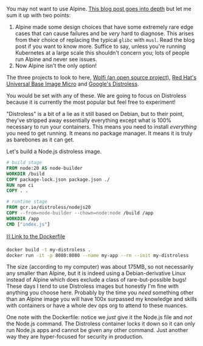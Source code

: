 ---
---

You may not want to use Alpine. [This blog post goes into depth][blog] but let me sum it up with two points:

1. Alpine made some design choices that have some extremely rare edge cases that can cause failures and be _very_ hard to diagnose. This arises from their choice of replacing the typical `glibc` with `musl`. Read the blog post if you want to know more. Suffice to say, unless you're running Kubernetes at a large scale this shouldn't concern you; lots of people run Alpine and never see issues.
1. Now Alpine isn't the only option!

The three projects to look to here, [Wolfi (an open source project)][wolfi], [Red Hat's Universal Base Image Micro][ubi] and [Google's Distroless][distroless].

You would be set with any of these. We are going to focus on Distroless because it is currently the most popular but feel free to experiment!

"Distroless" is a bit of a lie as it still based on Debian, but to their point, they've stripped away essentially everything except what is 100% necessary to run your containers. This means you need to install _everything_ you need to get running. It means no package manager. It means it is truly as barebones as it can get.

Let's build a Node.js distroless image.

```dockerfile
# build stage
FROM node:20 AS node-builder
WORKDIR /build
COPY package-lock.json package.json ./
RUN npm ci
COPY . .

# runtime stage
FROM gcr.io/distroless/nodejs20
COPY --from=node-builder --chown=node:node /build /app
WORKDIR /app
CMD ["index.js"]
```

[⛓️ Link to the Dockerfile][dockerfile-file]

```bash
docker build -t my-distroless .
docker run -it -p 8080:8080 --name my-app --rm --init my-distroless
```

The size (according to my computer) was about 175MB, so not necessarily any smaller than Alpine, but it is indeed using a Debian-derivative Linux instead of Alpine which does exclude a class of rare-but-possible bugs! These days I tend to use Distroless images but honestly I'm fine with anything you choose here. Probably by the time you _need_ something other than an Alpine image you will have 100x surpassed my knowledge and skills with containers or have a whole dev ops org to attend to these nuances.

One note with the Dockerfile: notice we _just_ give it the Node.js file and _not_ the Node.js command. The Distroless container locks it down so it can only run Node.js apps and cannot be given any other command. Just another way they are hyper-focused for security in production.

[blog]: https://martinheinz.dev/blog/92
[wolfi]: https://wolfi.dev
[distroless]: https://github.com/GoogleContainerTools/distroless
[ubi]: https://catalog.redhat.com/software/base-images
[node-file]: https://github.com/btholt/project-files-for-complete-intro-to-containers-v2/blob/main/distroless/index.js
[dockerfile-file]: https://github.com/btholt/project-files-for-complete-intro-to-containers-v2/blob/main/distroless/Dockerfile
